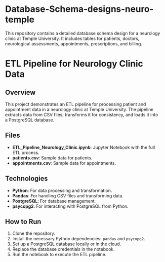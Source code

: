 # Database-Schema-designs-neuro-temple
This repository contains a detailed database schema design for a neurology clinic at Temple University. It includes tables for patients, doctors, neurological assessments, appointments, prescriptions, and billing.

# ETL Pipeline for Neurology Clinic Data

## Overview
This project demonstrates an ETL pipeline for processing patient and appointment data in a neurology clinic at Temple University. The pipeline extracts data from CSV files, transforms it for consistency, and loads it into a PostgreSQL database.

## Files
- **ETL_Pipeline_Neurology_Clinic.ipynb**: Jupyter Notebook with the full ETL process.
- **patients.csv**: Sample data for patients.
- **appointments.csv**: Sample data for appointments.

## Technologies
- **Python**: For data processing and transformation.
- **Pandas**: For handling CSV files and transforming data.
- **PostgreSQL**: For database management.
- **psycopg2**: For interacting with PostgreSQL from Python.

## How to Run
1. Clone the repository.
2. Install the necessary Python dependencies: `pandas` and `psycopg2`.
3. Set up a PostgreSQL database locally or in the cloud.
4. Replace the database credentials in the notebook.
5. Run the notebook to execute the ETL pipeline.
